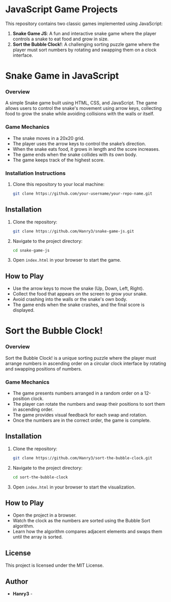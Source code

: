 # JavaScript Game Projects

This repository contains two classic games implemented using JavaScript:

1. **Snake Game JS**: A fun and interactive snake game where the player controls a snake to eat food and grow in size.
2. **Sort the Bubble Clock!**: A challenging sorting puzzle game where the player must sort numbers by rotating and swapping them on a clock interface.

# Snake Game in JavaScript

### Overview
A simple Snake game built using HTML, CSS, and JavaScript. The game allows users to control the snake's movement using arrow keys, collecting food to grow the snake while avoiding collisions with the walls or itself.

### Game Mechanics
- The snake moves in a 20x20 grid.
- The player uses the arrow keys to control the snake’s direction.
- When the snake eats food, it grows in length and the score increases.
- The game ends when the snake collides with its own body.
- The game keeps track of the highest score.

### Installation Instructions
1. Clone this repository to your local machine:
   ```bash
   git clone https://github.com/your-username/your-repo-name.git

## Installation

1. Clone the repository:
    ```bash
    git clone https://github.com/Hanry3/snake-game-js.git
    ```
2. Navigate to the project directory:
    ```bash
    cd snake-game-js
    ```
3. Open `index.html` in your browser to start the game.

## How to Play

- Use the arrow keys to move the snake (Up, Down, Left, Right).
- Collect the food that appears on the screen to grow your snake.
- Avoid crashing into the walls or the snake's own body.
- The game ends when the snake crashes, and the final score is displayed.


# Sort the Bubble Clock!

### Overview
Sort the Bubble Clock! is a unique sorting puzzle where the player must arrange numbers in ascending order on a circular clock interface by rotating and swapping positions of numbers.

### Game Mechanics
- The game presents numbers arranged in a random order on a 12-position clock.
- The player can rotate the numbers and swap their positions to sort them in ascending order.
- The game provides visual feedback for each swap and rotation.
- Once the numbers are in the correct order, the game is complete.


## Installation

1. Clone the repository:
    ```bash
    git clone https://github.com/Hanry3/sort-the-bubble-clock.git
    ```
2. Navigate to the project directory:
    ```bash
    cd sort-the-bubble-clock
    ```
3. Open `index.html` in your browser to start the visualization.

## How to Play

- Open the project in a browser.
- Watch the clock as the numbers are sorted using the Bubble Sort algorithm.
- Learn how the algorithm compares adjacent elements and swaps them until the array is sorted.


## License

This project is licensed under the MIT License.

## Author

- **Hanry3** - 

